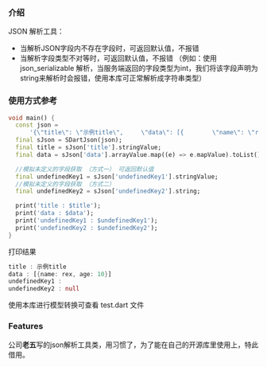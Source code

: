 ### 介绍
JSON 解析工具：
+ 当解析JSON字段内不存在字段时，可返回默认值，不报错
+ 当解析字段类型不对等时，可返回默认值，不报错
  （例如：使用 json_serializable 解析，当服务端返回的字段类型为int，我们将该字段声明为string来解析时会报错，使用本库可正常解析成字符串类型）

### 使用方式参考
```dart
void main() {
  const json =
      '{\"title\": \"示例title\", 	\"data\": [{ 		\"name\": \"rex\", 		\"age\": 10 	}] }';
  final sJson = SDartJson(json);
  final title = sJson['title'].stringValue;
  final data = sJson['data'].arrayValue.map((e) => e.mapValue).toList();

  //模拟未定义的字段获取 （方式一） 可返回默认值
  final undefinedKey1 = sJson['undefinedKey1'].stringValue;
  //模拟未定义的字段获取 （方式二） 
  final undefinedKey2 = sJson['undefinedKey2'].string;

  print('title : $title');
  print('data : $data');
  print('undefinedKey1 : $undefinedKey1');
  print('undefinedKey2 : $undefinedKey2');
}
```
打印结果
```dart
title : 示例title
data : [{name: rex, age: 10}]
undefinedKey1 : 
undefinedKey2 : null
```

使用本库进行模型转换可查看 test.dart 文件

### Features
公司**老五**写的json解析工具类，用习惯了，为了能在自己的开源库里使用上，特此借用。
